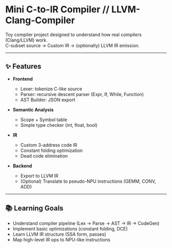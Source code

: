 # Mini C-to-IR Compiler // LLVM-Clang-Compiler 

Toy compiler project designed to understand how real compilers (Clang/LLVM) work.  
C-subset source → Custom IR → (optionally) LLVM IR emission.

---

## ✨ Features

- **Frontend**
  - Lexer: tokenize C-like source
  - Parser: recursive descent parser (Expr, If, While, Function)
  - AST Builder: JSON export

- **Semantic Analysis**
  - Scope + Symbol table
  - Simple type checker (int, float, bool)

- **IR**
  - Custom 3-address code IR
  - Constant folding optimization
  - Dead code elimination

- **Backend**
  - Export to LLVM IR
  - (Optional) Translate to pseudo-NPU instructions (GEMM, CONV, ADD)

---

## 📚 Learning Goals
- Understand compiler pipeline (Lex → Parse → AST → IR → CodeGen)
- Implement basic optimizations (constant folding, DCE)
- Learn LLVM IR structure (SSA form, passes)
- Map high-level IR ops to NPU-like instructions
